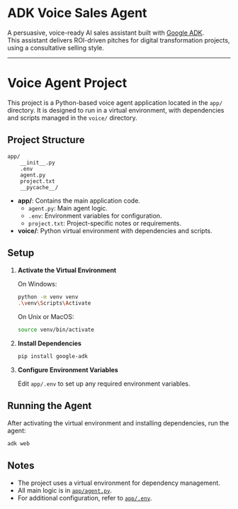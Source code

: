 # ADK Voice Sales Agent

A persuasive, voice-ready AI sales assistant built with [Google ADK](https://github.com/google/agent-development-kit).  
This assistant delivers ROI-driven pitches for digital transformation projects, using a consultative selling style.

---


# Voice Agent Project

This project is a Python-based voice agent application located in the `app/` directory. It is designed to run in a virtual environment, with dependencies and scripts managed in the `voice/` directory.

## Project Structure

```
app/
    __init__.py
    .env
    agent.py
    project.txt
    __pycache__/
```

- **app/**: Contains the main application code.
  - `agent.py`: Main agent logic.
  - `.env`: Environment variables for configuration.
  - `project.txt`: Project-specific notes or requirements.
- **voice/**: Python virtual environment with dependencies and scripts.

## Setup

1. **Activate the Virtual Environment**

   On Windows:
   ```sh
   python -m venv venv
   .\venv\Scripts\Activate
   ```

   On Unix or MacOS:
   ```sh
   source venv/bin/activate
   ```

2. **Install Dependencies**

   ```sh
   pip install google-adk
   ```

3. **Configure Environment Variables**

   Edit `app/.env` to set up any required environment variables.

## Running the Agent

After activating the virtual environment and installing dependencies, run the agent:

```sh
adk web
```

## Notes

- The project uses a virtual environment for dependency management.
- All main logic is in [`app/agent.py`](app/agent.py).
- For additional configuration, refer to [`app/.env`](app/.env).

